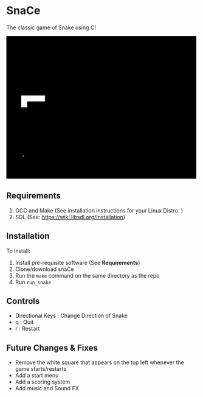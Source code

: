 # SnaCe

The classic game of Snake using C!

![til](https://raw.githubusercontent.com/alecntan/snaCe/main/media/Snake_Game.gif)


## Requirements
1. GCC and Make (See installation instructions for your Linux Distro. )
2. SDL (See: https://wiki.libsdl.org/Installation)

## Installation
To install:
1. Install pre-requisite software (See **Requirements**)
2. Clone/download snaCe
3. Run the `make` command on the same directory as the repo
4. Run `run_snake`

## Controls
- Directional Keys : Change Direction of Snake
- q                : Quit
- r                : Restart

## Future Changes & Fixes
- Remove the white square that appears on the top left whenever the game starts/restarts
- Add a start menu
- Add a scoring system
- Add music and Sound FX

